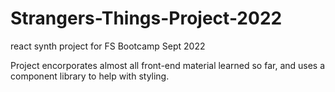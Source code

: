 # Strangers-Things-Project-2022
react synth project for FS Bootcamp Sept 2022

Project encorporates almost all front-end material learned so far, and uses a component library to help with styling.
